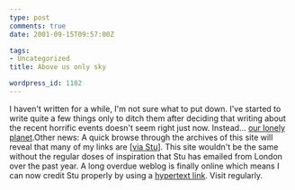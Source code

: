 ```yaml
---
type: post
comments: true
date: 2001-09-15T09:57:00Z

tags:
- Uncategorized
title: Above us only sky

wordpress_id: 1182
---
```


I haven't written for a while, I'm not sure what to put down.         I've started to write quite a few things only to ditch them after deciding that writing about the recent horrific events doesn't seem right just now. Instead… [our lonely planet](http://www.hq.nasa.gov/office/pao/History/ap11ann/kippsphotos/6550.jpg).Other news: A quick browse through the archives of this site will reveal that many of my links are [[via Stu](http://www.ballofstringtheory.com/index.shtml?archive/2001_08_01_archive.html#5214480)]. This site wouldn't be the same without the regular doses of inspiration that Stu has emailed from London over the past year. A long overdue weblog is finally online which means I can now credit Stu properly by using a [hypertext link](http://www.t-melt.com/). Visit regularly.
